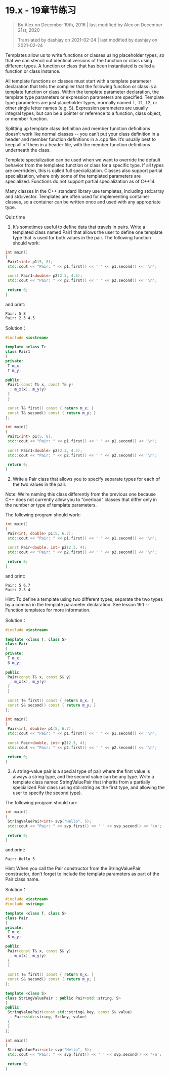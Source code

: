 # 19.x - 19章节练习

<!-- 19.x — Chapter 19 comprehensive quiz -->

> By Alex on December 19th, 2016 | last modified by Alex on December 21st, 2020
>
> Translated by dashjay on 2021-02-24 | last modified by dashjay on 2021-02-24

Templates allow us to write functions or classes using placeholder types, so that we can stencil out identical versions of the function or class using different types. A function or class that has been instantiated is called a function or class instance.

All template functions or classes must start with a template parameter declaration that tells the compiler that the following function or class is a template function or class. Within the template parameter declaration, the template type parameters or expression parameters are specified. Template type parameters are just placeholder types, normally named T, T1, T2, or other single letter names (e.g. S). Expression parameters are usually integral types, but can be a pointer or reference to a function, class object, or member function.

Splitting up template class definition and member function definitions doesn’t work like normal classes -- you can’t put your class definition in a header and member function definitions in a .cpp file. It’s usually best to keep all of them in a header file, with the member function definitions underneath the class.

Template specialization can be used when we want to override the default behavior from the templated function or class for a specific type. If all types are overridden, this is called full specialization. Classes also support partial specialization, where only some of the templated parameters are specialized. Functions do not support partial specialization as of C++14.

Many classes in the C++ standard library use templates, including std::array and std::vector. Templates are often used for implementing container classes, so a container can be written once and used with any appropriate type.

Quiz time

1) It’s sometimes useful to define data that travels in pairs. Write a templated class named Pair1 that allows the user to define one template type that is used for both values in the pair. The following function should work:

```cpp
int main()
{
 Pair1<int> p1(5, 8);
 std::cout << "Pair: " << p1.first() << ' ' << p1.second() << '\n';
 
 const Pair1<double> p2(2.3, 4.5);
 std::cout << "Pair: " << p2.first() << ' ' << p2.second() << '\n';
 
 return 0;
}
```

and print:

```
Pair: 5 8
Pair: 2.3 4.5
```

Solution：

```cpp
#include <iostream>
 
template <class T>
class Pair1
{
private:
 T m_x;
 T m_y;
 
public:
 Pair1(const T& x, const T& y)
  : m_x(x), m_y(y)
 {
 }
 
 const T& first() const { return m_x; }
 const T& second() const { return m_y; }
};
 
int main()
{
 Pair1<int> p1(5, 8);
 std::cout << "Pair: " << p1.first() << ' ' << p1.second() << '\n';
 
 const Pair1<double> p2(2.3, 4.5);
 std::cout << "Pair: " << p2.first() << ' ' << p2.second() << '\n';
 
 return 0;
}
```

2) Write a Pair class that allows you to specify separate types for each of the two values in the pair.

Note: We’re naming this class differently from the previous one because C++ does not currently allow you to “overload” classes that differ only in the number or type of template parameters.

The following program should work:

```cpp
int main()
{
 Pair<int, double> p1(5, 6.7);
 std::cout << "Pair: " << p1.first() << ' ' << p1.second() << '\n';
 
 const Pair<double, int> p2(2.3, 4);
 std::cout << "Pair: " << p2.first() << ' ' << p2.second() << '\n';
 
 return 0;
}
```

and print:

```
Pair: 5 6.7
Pair: 2.3 4
```

Hint: To define a template using two different types, separate the two types by a comma in the template parameter declaration. See lesson 19.1 -- Function templates for more information.

Solution：

```cpp
#include <iostream>
 
template <class T, class S>
class Pair
{
private:
 T m_x;
 S m_y;
 
public:
 Pair(const T& x, const S& y)
  : m_x(x), m_y(y)
 {
 }
 
 const T& first() const { return m_x; }
 const S& second() const { return m_y; }
};
 
int main()
{
 Pair<int, double> p1(5, 6.7);
 std::cout << "Pair: " << p1.first() << ' ' << p1.second() << '\n';
 
 const Pair<double, int> p2(2.3, 4);
 std::cout << "Pair: " << p2.first() << ' ' << p2.second() << '\n';
 
 return 0;
}
```

3) A string-value pair is a special type of pair where the first value is always a string type, and the second value can be any type. Write a template class named StringValuePair that inherits from a partially specialized Pair class (using std::string as the first type, and allowing the user to specify the second type).

The following program should run:

```cpp
int main()
{
 StringValuePair<int> svp("Hello", 5);
 std::cout << "Pair: " << svp.first() << ' ' << svp.second() << '\n';
 
 return 0;
}
```

and print:

```
Pair: Hello 5
```

Hint: When you call the Pair constructor from the StringValuePair constructor, don’t forget to include the template parameters as part of the Pair class name.

Solution：

```cpp
#include <iostream>
#include <string>
 
template <class T, class S>
class Pair
{
private:
 T m_x;
 S m_y;
 
public:
 Pair(const T& x, const S& y)
  : m_x(x), m_y(y)
 {
 }
 
 const T& first() const { return m_x; }
 const S& second() const { return m_y; }
};
 
template <class S>
class StringValuePair : public Pair<std::string, S>
{
public:
 StringValuePair(const std::string& key, const S& value)
  : Pair<std::string, S>(key, value)
 {
 }
};
 
int main()
{
 StringValuePair<int> svp("Hello", 5);
 std::cout << "Pair: " << svp.first() << ' ' << svp.second() << '\n';
 
 return 0;
}
```
